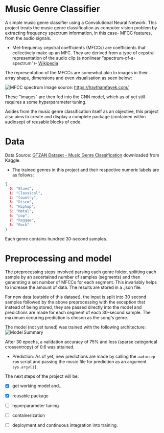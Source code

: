 # Music Genre Classifier

A simple music genre classifier using a Convolutional Neural Network.
This project treats the music genre classification as computer vision problem by extracting frequency spectrum information, in this case- MFCC features, from the audio signals.

- Mel-frequency cepstral coefficients (MFCCs) are coefficients that collectively make up an MFC. They are derived from a type of cepstral representation of the audio clip (a nonlinear "spectrum-of-a-spectrum")- [Wikipedia](https://en.wikipedia.org/wiki/Mel-frequency_cepstrum#:~:text=Mel%2Dfrequency%20cepstral%20coefficients%20(MFCCs,%2Da%2Dspectrum%22).)

The representation of the MFCCs are somewhat akin to images in their array shape, dimensions and even visualisation as seen below:

![MFCC spectrum](https://haythamfayek.com/assets/posts/post1/filter_banks_raw.jpg)
Image source: https://haythamfayek.com/

These "images" are then fed into the CNN model, which as of yet still requires a some hyperparameter tuning.

Asides from the music genre classification itself as an objective, this project also aims to create and display a complete package (contained within audiosep) of reusable blocks of code.

# Data

Data Source: [GTZAN Dataset - Music Genre Classification](https://www.kaggle.com/andradaolteanu/gtzan-dataset-music-genre-classification) downloaded from Kaggle.

- The trained genres in this project and their respective numeric labels are as follows:
```json
{ 
  0: "Blues",
  1: "Classical",
  2: "Country",
  3: "Disco",
  4: "Hiphop",
  5: "Metal",
  6: "pop",
  7: "Reggae",
  8: "Rock"
}
```

Each genre contains hundred 30-second samples.

# Preprocessing and model
The preprocessing steps involved parsing each genre folder, splitting each sample by an ascertained number of samples (segments) and then generating a set number of MFCCs for each segment. This invariably helps to increase the amount of data. The results are stored in a .json file.

For new data (outside of this dataset), the input is split into 30 second samples followed by the above preprocessing with the exception that instead of being stored, they are passed directly into the model and predictions are made for each segment of each 30-second sample. The maximum occuring prediction is chosen as the song's genre.

The model (not yet tuned) was trained with the following architecture:
![Model Summary](https://drive.google.com/file/d/1cjn49GjIfAciMGvGgIdIh_FV3Xr9wJZk/view?usp=sharing)

After 30 epochs, a validation accuracy of 75% and loss (sparse categorical crossentropy) of 0.6 was attained. 

- Prediction:
As of yet, new predictions are made by calling the `audiosep-run` script and passing the music file for prediction as an argument `sys.argv[1]`.

The next steps of the project will be:
- [x] get working model and...
- [x] reusable package
- [ ] hyperparameter tuning 
- [ ] containerization
- [ ] deployment and continuous integration into training.


